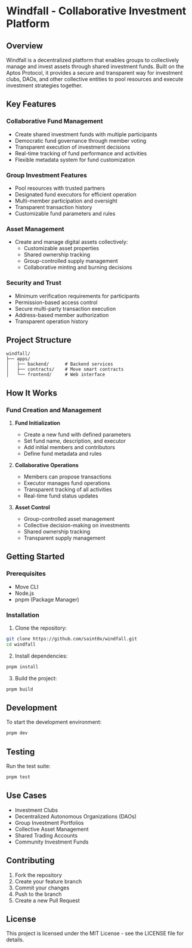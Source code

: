 # Windfall - Collaborative Investment Platform

## Overview

Windfall is a decentralized platform that enables groups to collectively manage and invest assets through shared investment funds. Built on the Aptos Protocol, it provides a secure and transparent way for investment clubs, DAOs, and other collective entities to pool resources and execute investment strategies together.

## Key Features

### Collaborative Fund Management
- Create shared investment funds with multiple participants
- Democratic fund governance through member voting
- Transparent execution of investment decisions
- Real-time tracking of fund performance and activities
- Flexible metadata system for fund customization

### Group Investment Features
- Pool resources with trusted partners
- Designated fund executors for efficient operation
- Multi-member participation and oversight
- Transparent transaction history
- Customizable fund parameters and rules

### Asset Management
- Create and manage digital assets collectively:
  - Customizable asset properties
  - Shared ownership tracking
  - Group-controlled supply management
  - Collaborative minting and burning decisions

### Security and Trust
- Minimum verification requirements for participants
- Permission-based access control
- Secure multi-party transaction execution
- Address-based member authorization
- Transparent operation history

## Project Structure

```
windfall/
├── apps/
│   ├── backend/      # Backend services
│   ├── contracts/    # Move smart contracts
│   └── frontend/     # Web interface
```

## How It Works

### Fund Creation and Management
1. **Fund Initialization**
   - Create a new fund with defined parameters
   - Set fund name, description, and executor
   - Add initial members and contributors
   - Define fund metadata and rules

2. **Collaborative Operations**
   - Members can propose transactions
   - Executor manages fund operations
   - Transparent tracking of all activities
   - Real-time fund status updates

3. **Asset Control**
   - Group-controlled asset management
   - Collective decision-making on investments
   - Shared ownership tracking
   - Transparent supply management

## Getting Started

### Prerequisites
- Move CLI
- Node.js
- pnpm (Package Manager)

### Installation

1. Clone the repository:
```bash
git clone https://github.com/saint0x/windfall.git
cd windfall
```

2. Install dependencies:
```bash
pnpm install
```

3. Build the project:
```bash
pnpm build
```

## Development

To start the development environment:

```bash
pnpm dev
```

## Testing

Run the test suite:

```bash
pnpm test
```

## Use Cases

- Investment Clubs
- Decentralized Autonomous Organizations (DAOs)
- Group Investment Portfolios
- Collective Asset Management
- Shared Trading Accounts
- Community Investment Funds

## Contributing

1. Fork the repository
2. Create your feature branch
3. Commit your changes
4. Push to the branch
5. Create a new Pull Request

## License

This project is licensed under the MIT License - see the LICENSE file for details.

